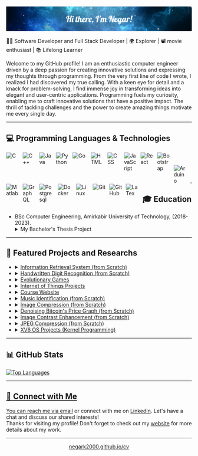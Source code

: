 <!--# ❄️ Hi there, I'm Negar! 👋-->
![❄️ Hi there, I'm Negar!👋](https://github.com/negarK2000/negarK2000/blob/main/intro.png)

👩‍💻 Software Developer and Full Stack Developer | 🌍 Explorer | 📽️ movie enthusiast | 📚 Lifelong Learner

Welcome to my GitHub profile! I am an enthusiastic computer engineer driven by a deep passion for creating innovative solutions and expressing my thoughts through programming. From the very first line of code I wrote, I realized I had discovered my true calling. With a keen eye for detail and a knack for problem-solving, I find immense joy in transforming ideas into elegant and user-centric applications. Programming fuels my curiosity, enabling me to craft innovative solutions that have a positive impact. The thrill of tackling challenges and the power to create amazing things motivate me every single day.

---

## 💻 Programming Languages & Technologies

  <img align="left" alt="C" width="35px" style="padding-right:10px;" src="https://cdn.jsdelivr.net/gh/devicons/devicon/icons/c/c-original.svg"/>
  <img align="left" alt="C++" width="35px" style="padding-right:10px;" src="https://cdn.jsdelivr.net/gh/devicons/devicon/icons/cplusplus/cplusplus-line.svg"/>
  <img align="left" alt="Java" width="35px" style="padding-right:10px;" src="https://cdn.jsdelivr.net/gh/devicons/devicon/icons/java/java-original.svg"/>
  <img align="left" alt="Python" width="35px" style="padding-right:10px;" src="https://cdn.jsdelivr.net/gh/devicons/devicon/icons/python/python-plain.svg" />
  <img align="left" alt="Go" width="40px" style="padding-right:10px;" src="https://cdn.jsdelivr.net/gh/devicons/devicon/icons/go/go-original.svg"/>
  <img align="left" alt="HTML" width="35px" style="padding-right:10px;" src="https://cdn.jsdelivr.net/gh/devicons/devicon/icons/html5/html5-plain.svg" />
  <img align="left" alt="CSS" width="35px" style="padding-right:10px;" src="https://cdn.jsdelivr.net/gh/devicons/devicon/icons/css3/css3-plain.svg" />
  <img align="left" alt="JavaScript" width="35px" style="padding-right:10px;" src="https://cdn.jsdelivr.net/gh/devicons/devicon/icons/javascript/javascript-plain.svg" />
  <img align="left" alt="React" width="35px" style="padding-right:10px;" src="https://cdn.jsdelivr.net/gh/devicons/devicon/icons/react/react-original.svg" />
  <img align="left" alt="Bootstrap" width="35px" style="padding-right:10px;" src="https://cdn.jsdelivr.net/gh/devicons/devicon/icons/bootstrap/bootstrap-original-wordmark.svg" />
          
  <br />
  <br />

  <img align="left" alt="Arduino" width="35px" style="padding-right:10px;" src="https://cdn.jsdelivr.net/gh/devicons/devicon/icons/arduino/arduino-original-wordmark.svg" />
  <img align="left" alt="Matlab" width="35px" style="padding-right:10px;" src="https://cdn.jsdelivr.net/gh/devicons/devicon/icons/matlab/matlab-original.svg" />
  <img align="left" alt="GraphQL" width="35px" style="padding-right:10px;" src="https://cdn.jsdelivr.net/gh/devicons/devicon/icons/graphql/graphql-plain-wordmark.svg" />
  <img align="left" alt="Postgresql" width="40px" style="padding-right:10px;" src="https://cdn.jsdelivr.net/gh/devicons/devicon/icons/postgresql/postgresql-original-wordmark.svg" />
  <img align="left" alt="Docker" width="40px" style="padding-right:10px;" src="https://cdn.jsdelivr.net/gh/devicons/devicon/icons/docker/docker-original.svg" />
  <img align="left" alt="Linux" width="35px" style="padding-right:10px;" src="https://cdn.jsdelivr.net/gh/devicons/devicon/icons/linux/linux-original.svg" />
  <img align="left" alt="Git" width="35px" style="padding-right:10px;" src="https://cdn.jsdelivr.net/gh/devicons/devicon/icons/git/git-original.svg" />
  <img align="left" alt="GitHub" width="35px" style="padding-right:10px;" src="https://cdn.jsdelivr.net/gh/devicons/devicon/icons/github/github-original.svg" />
  <img align="left" alt="LaTex" width="35px" style="padding-right:10px;" src="https://cdn.jsdelivr.net/gh/devicons/devicon/icons/latex/latex-original.svg" />
  
<br />
<br />
  
---

## 🎓 Education

- BSc Computer Engineering, Amirkabir University of Technology, (2018-2023).
  <details> <summary> My Bachelor's Thesis Project </summary> <b> <i> Development and Implementation of the Savings Fund Financial Management System: </i> </b> <br/> In response to the current financial challenges faced by individuals, who often resort to bank loans with high interest rates, the idea of establishing a family/apartment complexes savings fund has emerged as an alternative solution. However, the management and accounting methods of such funds have traditionally been difficult and time-consuming, leading to potential errors and the need for a professional accountant. To address these issues, this project proposes the development of a web application that automates the management, accounting, and fund operations of savings fund. The app aims to streamline and automate financial transactions, eliminate the need for experts, and provide a user-friendly environment. It also takes into account annual inflation, ensuring proportional growth of members' savings. Additionally, a tiered system for loan allocation is suggested, allowing members to borrow between 2.5 and 3 times their savings balance. The implementation involves using Go for the back-end, React for the front-end, and PostgreSQL for the database. This comprehensive solution seeks to enhance the accessibility and efficiency of financial management in various segments of society. </details>

---

## 🚀 Featured Projects and Researchs

- <details> <summary><a href="https://github.com/negarK2000/InformationRetrievalSystem"> Information Retrieval System  (from Scratch) </a></summary> A powerful search engine tailored for Persian news, featuring advanced functionalities such as vector-based ranking and clustering techniques, delivers efficient and accurate search results customized to user queries.</details>
- <details> <summary> <a href="https://github.com/negarK2000/ComputationalIntelligence/tree/master/HandwrittenDigitRecognition"> Handwritten Digit Recognition (from Scratch) </a> </summary> Trained an Artificial Neural Network (ANN) by Mini-batch Gradient Descent. </details>
- <details> <summary> <a href="https://github.com/negarK2000/ComputationalIntelligence/tree/master/EvolutionaryGames"> Evolutionary Games </a> </summary> Trained an Artificial Neural Network (ANN) by Evolutionary Algorithm. </details>
- <details> <summary> <a href="https://github.com/negarK2000/IoT"> Internet of Things Projects </a> </summary> a set of IoT projects developed using the Arduino IDE and simulated using the Proteus software. Each project showcases the application of IoT concepts and technologies. </details>
- <details> <summary> <a href="https://github.com/negarK2000/CourseWebpsite"> Course Website </a> </summary>  I have designed a simple website as a front-end assignment for students who are learning Internet Engineering. </details>
- <details> <summary> <a href="https://github.com/negarK2000/SignalsAndSystems/tree/master/MusicRecognitionSystem"> Music Identification (from Scratch) </a></summary> Implemented a music identification program utilizing Fourier transform and spectrogram analysis, enabling users to identify songs by analyzing their audio signals, similar to a simplified version of Shazam. </details>
- <details> <summary> <a href="https://github.com/negarK2000/AppliedLinearAlgebra/tree/master/ImageCompression"> Image Compression (from Scratch) </a> </summary> I utilized the principles of linear algebra to compress uncompressed BMP photos. By employing SVD decomposition, I reduced their size without relying on image compression libraries. </details>
- <details> <summary> <a href="https://github.com/negarK2000/AppliedLinearAlgebra/tree/master/Denoising"> Denoising Bitcoin's Price Graph (from Scratch) </a> </summary> I utilized the principles of linear algebra and the least-squares technique to denoise Bitcoin's price graph, providing a clearer representation of underlying trends and patterns. </details>
- <details> <summary> <a href="https://github.com/negarK2000/Multimedia/tree/master/HistogramEqualization"> Image Contrast Enhancement (from Scratch) </a></summary> Improved image quality by enhancing contrast using histogram equalization to evenly distribute colors. </details>
- <details> <summary> <a href="https://github.com/negarK2000/Multimedia/tree/master/JPEG_Compression"> JPEG Compression (from Scratch) </a> </summary> Compressed photos using fundamentals of multimedia by taking advantage of space redundancy, frequency sensitivity, and color accuracy. </details>
- <details> <summary> <a href="https://github.com/negarK2000/XV6"> XV6 OS Projects (Kernel Programming) </a> </summary> Enhanced XV6 OS with new system calls, waiting queue, dispatcher, and unit operations. Provides process information, efficient thread management, and flexible data manipulation capabilities. </details>

---

<!-- GitHub Stats -->
## 📊 GitHub Stats
<!--
<a href="https://github.com/negarK2000">
  <img align="center" src="https://github-readme-stats.vercel.app/api?username=negarK2000&show_icons=true&theme=dark&hide_border=true" alt="GitHub Stats" />
</a>
-->

  <a href="https://github.com/negarK2000">
  <img align="center" src="https://github-readme-stats.vercel.app/api/top-langs/?username=negarK2000&hide_progress=true&layout=compact&theme=neon&hide_border=true" alt="Top Languages" />

---

## 🤝 Connect with Me

<!--[![Portfolio](https://img.shields.io/badge/yourwebsite.com-%230077B5.svg?&style=flat&logo=google-chrome&logoColor=white)]()
[![Gmail](https://img.shields.io/badge/Gmail-%230077B5.svg?&style=flat&logo=google-chrome&logoColor=white)](n2000karami@gmail.com)
[![GitHub](https://img.shields.io/badge/GitHub-%23181717.svg?&style=flat&logo=github&logoColor=white)](https://github.com/negarK2000)
-->
You can reach me via [email](mailto:n2000karami@gmail.com) or connect with me on [LinkedIn](https://www.linkedin.com/in/n2000karami). Let's have a chat and discuss our shared interests! <br />
Thanks for visiting my profile! Don't forget to check out my [website](https://negark2000.github.io/cv) for more details about my work.
<!--
---

<details>
 <summary><h3>🔥 My Interests as a Developer</h3></summary>
  I thrive on constant learning and the challenges inherent in this dynamic field. While my knowledge spans across computer engineering and science, my primary focus lies in Software Engineering and Development, Web Development, Computer Networks and Communication, Embedded Systems, and Internet of Things (IoT). Recently, my interest has piqued in exploring Game Development. I strongly believe in writing clean, maintainable code and derive joy from discovering elegant solutions to complex problems.
  
  I'm excited to collaborate, tackle new projects, and contribute to the ever-evolving tech landscape. Let's connect and embark on this amazing journey together!
</details>
  -->
  
<!-- Footer -->
<hr>
<p align="center">
  <a href="https://negark2000.github.io/cv">negark2000.github.io/cv</a>
</p>
